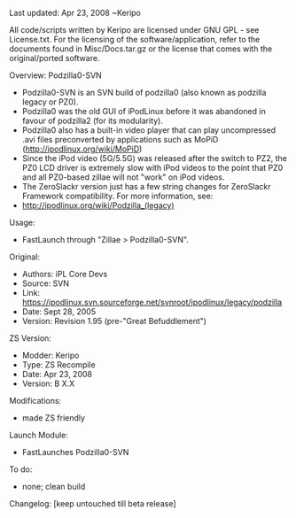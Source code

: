 Last updated: Apr 23, 2008
~Keripo

All code/scripts written by Keripo are licensed under
GNU GPL - see License.txt. For the licensing of the
software/application, refer to the documents found in
Misc/Docs.tar.gz or the license that comes with the
original/ported software.

Overview:
Podzilla0-SVN
- Podzilla0-SVN is an SVN build of podzilla0 (also known
  as podzilla legacy or PZ0).
- Podzilla0 was the old GUI of iPodLinux before it was
  abandoned in favour of podzilla2 (for its modularity).
- Podzilla0 also has a built-in video player that can play
  uncompressed .avi files preconverted by applications
  such as MoPiD (http://ipodlinux.org/wiki/MoPiD)
- Since the iPod video (5G/5.5G) was released after the
  switch to PZ2, the PZ0 LCD driver is extremely slow with
  iPod videos to the point that PZ0 and all PZ0-based zillae
  will not "work" on iPod videos.
- The ZeroSlackr version just has a few string changes for
  ZeroSlackr Framework compatibility.
For more information, see:
- http://ipodlinux.org/wiki/Podzilla_(legacy)

Usage:
- FastLaunch through "Zillae > Podzilla0-SVN".


Original:
- Authors: iPL Core Devs
- Source: SVN
- Link:
  https://ipodlinux.svn.sourceforge.net/svnroot/ipodlinux/legacy/podzilla
- Date: Sept 28, 2005
- Version: Revision 1.95 (pre-"Great Befuddlement")

ZS Version:
- Modder: Keripo
- Type: ZS Recompile
- Date: Apr 23, 2008
- Version: B X.X

Modifications:
- made ZS friendly

Launch Module:
- FastLaunches Podzilla0-SVN

To do:
- none; clean build

Changelog:
[keep untouched till beta release]
